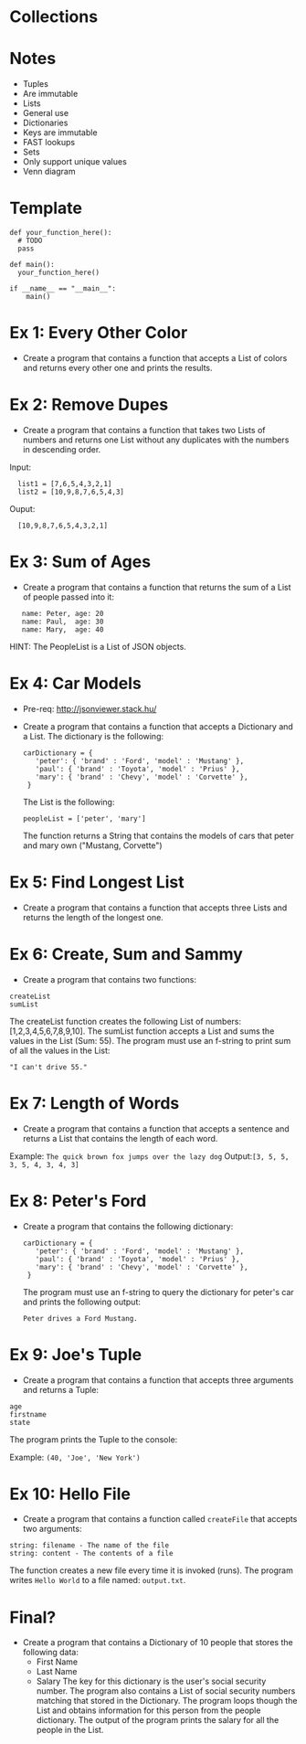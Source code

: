 # Collections

# Notes
- Tuples
 - Are immutable
- Lists
 - General use
- Dictionaries
 - Keys are immutable
 - FAST lookups
- Sets 
 - Only support unique values
 - Venn diagram

# Template
```
def your_function_here():
  # TODO
  pass

def main():
  your_function_here()

if __name__ == "__main__":  
    main()
```

# Ex 1: Every Other Color
- Create a program that contains a function that accepts a List of colors and returns every other one and prints the results.

# Ex 2: Remove Dupes
- Create a program that contains a function that takes two Lists of numbers and returns one List without any duplicates with the numbers in descending order.

Input:
```
  list1 = [7,6,5,4,3,2,1]
  list2 = [10,9,8,7,6,5,4,3]
```
Ouput:
```
  [10,9,8,7,6,5,4,3,2,1]
```

# Ex 3: Sum of Ages
- Create a program that contains a function that returns the sum of a List of people passed into it:
 ```
    name: Peter, age: 20
    name: Paul,  age: 30
    name: Mary,  age: 40
```
HINT: The PeopleList is a List of JSON objects.

# Ex 4: Car Models
- Pre-req: http://jsonviewer.stack.hu/
- Create a program that contains a function that accepts a Dictionary and a List.  The dictionary is the following:
  ```
  carDictionary = {
     'peter': { 'brand' : 'Ford', 'model' : 'Mustang' },
     'paul': { 'brand' : 'Toyota', 'model' : 'Prius' },
     'mary': { 'brand' : 'Chevy', 'model' : 'Corvette' },
   }
  ```
  The List is the following:

  ```
  peopleList = ['peter', 'mary']
  ```

  The function returns a String that contains the models of cars that peter and mary own ("Mustang, Corvette")

# Ex 5: Find Longest List
-  Create a program that contains a function that accepts three Lists and returns the length of the longest one.

# Ex 6: Create, Sum and Sammy
- Create a program that contains two functions: 
```
createList
sumList
```
The createList function creates the following List of numbers: [1,2,3,4,5,6,7,8,9,10].
The sumList function accepts a List and sums the values in the List (Sum: 55).
The program must use an f-string to print sum of all the values in the List:
```
"I can't drive 55."
```
# Ex 7: Length of Words
- Create a program that contains a function that accepts a sentence and returns a List that contains the length of each word.

Example: `The quick brown fox jumps over the lazy dog`
Output:`[3, 5, 5, 3, 5, 4, 3, 4, 3]`

# Ex 8: Peter's Ford
- Create a program that contains the following dictionary:
  ```
  carDictionary = {
     'peter': { 'brand' : 'Ford', 'model' : 'Mustang' },
     'paul': { 'brand' : 'Toyota', 'model' : 'Prius' },
     'mary': { 'brand' : 'Chevy', 'model' : 'Corvette' },
   }
  ```
  The program must use an f-string to query the dictionary for peter's car and prints the following output:

  `Peter drives a Ford Mustang.`

# Ex 9: Joe's Tuple
- Create a program that contains a function that accepts three arguments and returns a Tuple:
```
age
firstname
state
```
The program prints the Tuple to the console:

Example: `(40, 'Joe', 'New York')`

# Ex 10: Hello File
- Create a program that contains a function called `createFile` that accepts two arguments:
```
string: filename - The name of the file
string: content - The contents of a file
```
The function creates a new file every time it is invoked (runs).  The program writes `Hello World` to a file named: `output.txt`.


# Final?
- Create a program that contains a Dictionary of 10 people that stores the following data:
  - First Name 
  - Last Name
  - Salary
The key for this dictionary is the user's social security number.  The program also contains a List of social security numbers matching that stored in the Dictionary.  The program loops though the List and obtains information for this person from the people dictionary.  The output of the program prints the salary for all the people in the List.






